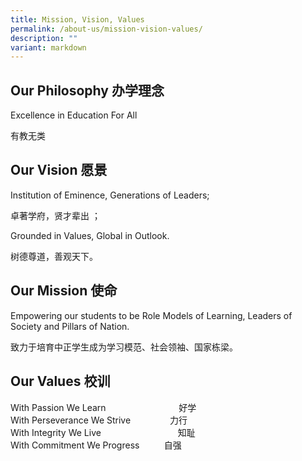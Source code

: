```yaml
---
title: Mission, Vision, Values
permalink: /about-us/mission-vision-values/
description: ""
variant: markdown
---
```

Our Philosophy 办学理念
-------------------

Excellence in Education For All

有教无类

Our Vision 愿景
-------------

Institution of Eminence, Generations of Leaders;

卓著学府，贤才辈出 ；

Grounded in Values, Global in Outlook.

树德尊道，善观天下。

Our Mission 使命
--------------

Empowering our students to be Role Models of Learning, Leaders of Society and Pillars of Nation.

致力于培育中正学生成为学习模范、社会领袖、国家栋梁。

Our Values 校训
-------------

With Passion We Learn&nbsp; &nbsp; &nbsp; &nbsp; &nbsp; &nbsp; &nbsp; &nbsp; &nbsp; &nbsp; &nbsp; &nbsp; &nbsp; &nbsp;                     <font color="#FFFFFF">_</font>好学  
With Perseverance We Strive&nbsp; &nbsp; &nbsp; &nbsp; &nbsp; &nbsp; &nbsp; &nbsp;&nbsp;力行  
With Integrity We Live&nbsp; &nbsp; &nbsp; &nbsp; &nbsp; &nbsp; &nbsp; &nbsp; &nbsp; &nbsp; &nbsp; &nbsp; &nbsp; &nbsp; &nbsp;                  <font color="#FFFFFF">|</font>知耻  
With Commitment We Progress&nbsp; &nbsp; &nbsp; &nbsp; &nbsp; 自强